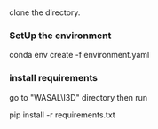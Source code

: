 ###
clone the directory.

### SetUp the environment

conda env create -f environment.yaml

### install requirements 
go to "WASAL\I3D" directory 
then run 

pip install -r requirements.txt